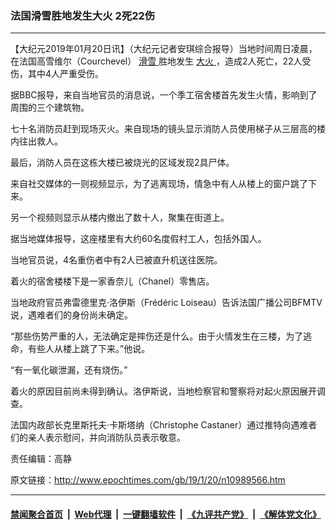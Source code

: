### 法国滑雪胜地发生大火 2死22伤
------------------------

<p>
 【大纪元2019年01月20日讯】（大纪元记者安琪综合报导）当地时间周日凌晨，在法国高雪维尔（Courchevel）
 <a href="http://www.epochtimes.com/gb/tag/%E6%BB%91%E9%9B%AA.html">
  滑雪
 </a>
 胜地发生
 <a href="http://www.epochtimes.com/gb/tag/%E5%A4%A7%E7%81%AB.html">
  大火
 </a>
 ，造成2人死亡，22人受伤，其中4人严重受伤。
</p>
<p>
 据BBC报导，来自当地官员的消息说，一个季工宿舍楼首先发生火情，影响到了周围的三个建筑物。
</p>
<p>
 七十名消防员赶到现场灭火。来自现场的镜头显示消防人员使用梯子从三层高的楼内往出救人。
</p>
<p>
 最后，消防人员在这栋大楼已被烧光的区域发现2具尸体。
</p>
<p>
 来自社交媒体的一则视频显示，为了逃离现场，情急中有人从楼上的窗户跳了下来。
</p>
<p>
 另一个视频则显示从楼内撤出了数十人，聚集在街道上。
</p>
<p>
 据当地媒体报导，这座楼里有大约60名度假村工人，包括外国人。
</p>
<p>
 <center>
 </center>
 当地官员说，4名重伤者中有2人已被直升机送往医院。
</p>
<p>
 着火的宿舍楼楼下是一家香奈儿（Chanel）零售店。
</p>
<p>
 当地政府官员弗雷德里克·洛伊斯（Frédéric Loiseau）告诉法国广播公司BFMTV说，遇难者们的身份尚未确定。
</p>
<p>
 “那些伤势严重的人，无法确定是摔伤还是什么。由于火情发生在三楼，为了逃命，有些人从楼上跳了下来。”他说。
</p>
<p>
 “有一氧化碳泄漏，还有烧伤。”
</p>
<p>
 着火的原因目前尚未得到确认。洛伊斯说，当地检察官和警察将对起火原因展开调查。
</p>
<p>
 法国内政部长克里斯托夫·卡斯塔纳（Christophe Castaner）通过推特向遇难者们的亲人表示慰问，并向消防队员表示敬意。
</p>
<p>
 责任编辑：高静
</p>

原文链接：http://www.epochtimes.com/gb/19/1/20/n10989566.htm


------------------------
#### [禁闻聚合首页](https://github.com/gfw-breaker/banned-news/blob/master/README.md) &nbsp;|&nbsp; [Web代理](https://github.com/gfw-breaker/open-proxy/blob/master/README.md) &nbsp;|&nbsp; [一键翻墙软件](https://github.com/gfw-breaker/nogfw/blob/master/README.md) &nbsp;|&nbsp; [《九评共产党》](https://github.com/gfw-breaker/9ping.md/blob/master/README.md#九评之一评共产党是什么) &nbsp;|&nbsp; [《解体党文化》](https://github.com/gfw-breaker/jtdwh.md/blob/master/README.md#绪论)